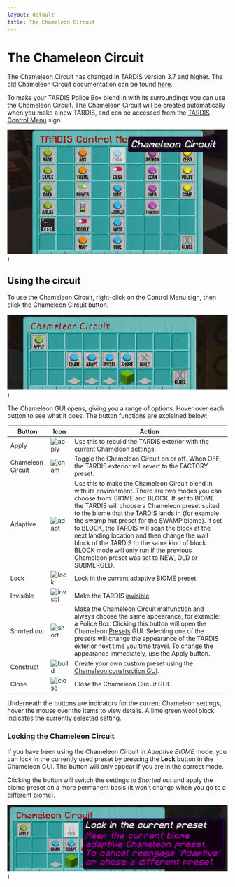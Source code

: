 ```yaml
---
layout: default
title: The Chameleon Circuit
---
```


# The Chameleon Circuit

The Chameleon Circuit has changed in TARDIS version 3.7 and higher. The old Chameleon Circuit documentation can be
found [here](chameleon-circuit-legacy).

To make your TARDIS Police Box blend in with its surroundings you can use the Chameleon Circuit.
The Chameleon Circuit will be created automatically when you make a new TARDIS, and can be accessed from the
[TARDIS Control Menu](control-menu) sign.

![TARDIS Control Menu](/images/chameleon/control_menu.jpg))

## Using the circuit

To use the Chameleon Circuit, right-click on the Control Menu sign, then click the Chameleon Circuit button.

![TARDIS Control Menu](/images/chameleon/new_circuit.jpg))

The Chameleon GUI opens, giving you a range of options. Hover over each button to see what it does. The button functions
are explained below:

| Button            | Icon                                                                                                                                          | Action                                                                                                                                                                                                                                                                                                                                                                                                                                                                                                                                          |
|-------------------|-----------------------------------------------------------------------------------------------------------------------------------------------|-------------------------------------------------------------------------------------------------------------------------------------------------------------------------------------------------------------------------------------------------------------------------------------------------------------------------------------------------------------------------------------------------------------------------------------------------------------------------------------------------------------------------------------------------|
| Apply             | ![apply](https://github.com/eccentricdevotion/TARDIS-Resource-Pack/raw/master/assets/tardis/textures/item/gui/control/apply_button.png)       | Use this to rebuild the TARDIS exterior with the current Chameleon settings.                                                                                                                                                                                                                                                                                                                                                                                                                                                                    |
| Chameleon Circuit | ![cham](https://github.com/eccentricdevotion/TARDIS-Resource-Pack/raw/master/assets/tardis/textures/item/gui/control/chameleon_button.png)    | Toggle the Chameleon Circuit on or off. When OFF, the TARDIS exterior will revert to the FACTORY preset.                                                                                                                                                                                                                                                                                                                                                                                                                                        |
| Adaptive          | ![adapt](https://github.com/eccentricdevotion/TARDIS-Resource-Pack/raw/master/assets/tardis/textures/item/gui/chameleon/adapt_button.png)     | Use this to make the Chameleon Circuit blend in with its environment. There are two modes you can choose from: BIOME and BLOCK. If set to BIOME the TARDIS will choose a Chameleon preset suited to the biome that the TARDIS lands in (for example the swamp hut preset for the SWAMP biome). If set to BLOCK, the TARDIS will scan the block at the next landing location and then change the wall block of the TARDIS to the same kind of block. BLOCK mode will only run if the previous Chameleon preset was set to NEW, OLD or SUBMERGED. |
| Lock              | ![lock](https://github.com/eccentricdevotion/TARDIS-Resource-Pack/raw/master/assets/tardis/textures/item/gui/chameleon/lock_button.png)       | Lock in the current adaptive BIOME preset.                                                                                                                                                                                                                                                                                                                                                                                                                                                                                                      |
| Invisible         | ![invsbl](https://github.com/eccentricdevotion/TARDIS-Resource-Pack/raw/master/assets/tardis/textures/item/gui/control/invisible_button.png)  | Make the TARDIS [invisible](invisibility).                                                                                                                                                                                                                                                                                                                                                                                                                                                                                                 |
| Shorted out       | ![short](https://github.com/eccentricdevotion/TARDIS-Resource-Pack/raw/master/assets/tardis/textures/item/gui/chameleon/shorted_button.png)   | Make the Chameleon Circuit malfunction and always choose the same appearance, for example: a Police Box. Clicking this button will open the Chameleon [Presets](presets) GUI. Selecting one of the presets will change the appearance of the TARDIS exterior next time you time travel. To change the appearance immediately, use the Apply button.                                                                                                                                                                                        |
| Construct         | ![build](https://github.com/eccentricdevotion/TARDIS-Resource-Pack/raw/master/assets/tardis/textures/item/gui/chameleon/construct_button.png) | Create your own custom preset using the [Chameleon construction GUI](chameleon-construction).                                                                                                                                                                                                                                                                                                                                                                                                                                              |
| Close             | ![close](https://github.com/eccentricdevotion/TARDIS-Resource-Pack/raw/master/assets/tardis/textures/item/gui/close.png)                      | Close the Chameleon Circuit GUI.                                                                                                                                                                                                                                                                                                                                                                                                                                                                                                                |

Underneath the buttons are indicators for the current Chameleon settings, hover the mouse over the items to view
details.
A lime green wool block indicates the currently selected setting.

### Locking the Chameleon Circuit

If you have been using the Chameleon Circuit in _Adaptive BIOME_ mode, you can lock in the currently used preset by
pressing the **Lock** button in the Chameleon GUI. The button will only appear if you are in the correct mode.

Clicking the button will switch the settings to _Shorted out_ and apply the biome preset on a more permanent basis (it
won't change when you go to a different biome).

![Chameleon lock](/images/docs/chameleon_lock.jpg))
